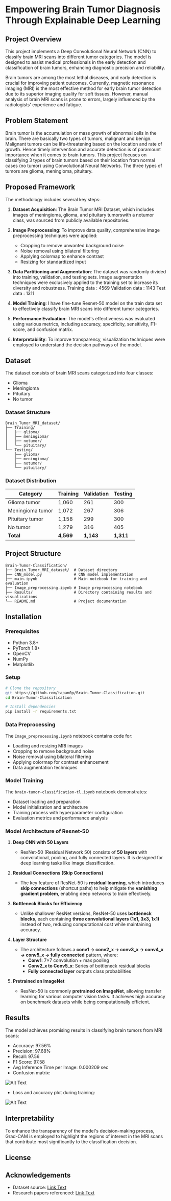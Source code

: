 # Empowering Brain Tumor Diagnosis Through Explainable Deep Learning

## Project Overview

This project implements a Deep Convolutional Neural Network (CNN) to classify brain MRI scans into different tumor categories. The model is designed to assist medical professionals in the early detection and classification of brain tumors, enhancing diagnostic precision and reliability.

Brain tumors are among the most lethal diseases, and early detection is crucial for improving patient outcomes. Currently, magnetic resonance imaging (MRI) is the most effective method for early brain tumor detection due to its superior imaging quality for soft tissues. However, manual analysis of brain MRI scans is prone to errors, largely influenced by the radiologists' experience and fatigue.

## Problem Statement

Brain tumor is the accumulation or mass growth of abnormal cells in the brain. There are basically two types of tumors, malignant and benign. Malignant tumors can be life-threatening based on the location and rate of growth. Hence timely intervention and accurate detection is of paramount importance when it comes to brain tumors. This project focuses on classifying 3 types of brain tumors based on their location from normal cases (no tumor) using Convolutional Neural Networks. The three types of tumors are glioma, meningioma, pituitary.

## Proposed Framework

The methodology includes several key steps:

1. **Dataset Acquisition**: The Brain Tumor MRI Dataset, which includes images of meningioma, glioma, and pituitary tumorswith a notumor class, was sourced from publicly available repositories.
2. **Image Preprocessing**: To improve data quality, comprehensive image preprocessing techniques were applied:

   - Cropping to remove unwanted background noise
   - Noise removal using bilateral filtering
   - Applying colormap to enhance contrast
   - Resizing for standardized input
3. **Data Partitioning and Augmentation**: The dataset was randomly divided into training, validation, and testing sets. Image augmentation techniques were exclusively applied to the training set to increase its diversity and robustness.
   Training data : 4569
   Validation data : 1143
   Test data : 1311
4. **Model Training**: I have fine-tune Resnet-50 model on the train data set  to effectively classify brain MRI scans into different tumor categories.
5. **Performance Evaluation**: The model's effectiveness was evaluated using various metrics, including accuracy, specificity, sensitivity, F1-score, and confusion matrix.
6. **Interpretability**: To improve transparency, visualization techniques were employed to understand the decision pathways of the model.

## Dataset

The dataset consists of brain MRI scans categorized into four classes:

- Glioma
- Meningioma
- Pituitary
- No tumor

### Dataset Structure

```
Brain_Tumor_MRI_dataset/
├── Training/
│   ├── glioma/
│   ├── meningioma/
│   ├── notumor/
│   └── pituitary/
└── Testing/
    ├── glioma/
    ├── meningioma/
    ├── notumor/
    └── pituitary/
```

### Dataset Distribution

| **Category** | **Training** | **Validation** | **Testing** |
| ------------------ | ------------------ | -------------------- | ----------------- |
| Glioma tumor       | 1,060              | 261                  | 300               |
| Meningioma tumor   | 1,072              | 267                  | 306               |
| Pituitary tumor    | 1,158              | 299                  | 300               |
| No tumor           | 1,279              | 316                  | 405               |
| **Total**    | **4,569**    | **1,143**      | **1,311**   |

## Project Structure

```
Brain-Tumor-Classification/
├── Brain_Tumor_MRI_dataset/  # Dataset directory
├── CNN_model.py              # CNN model implementation
├── main.ipynb                # Main notebook for training and evaluation
├── Image_preprocessing.ipynb # Image preprocessing notebook
├── Results/                  # Directory containing results and visualizations
└── README.md                 # Project documentation
```

## Installation

### Prerequisites

- Python 3.8+
- PyTorch 1.8+
- OpenCV
- NumPy
- Matplotlib

### Setup

```bash
# Clone the repository
git https://github.com/tapan0p/Brain-Tumor-Classification.git
cd Brain-Tumor-Classification

# Install dependencies
pip install -r requirements.txt
```

### Data Preprocessing

The `Image_preprocessing.ipynb` notebook contains code for:

- Loading and resizing MRI images
- Cropping to remove background noise
- Noise removal using bilateral filtering
- Applying colormap for contrast enhancement
- Data augmentation techniques

### Model Training

The `brain-tumor-classification-tl.ipynb` notebook demonstrates:

- Dataset loading and preparation
- Model initialization and architecture
- Training process with hyperparameter configuration
- Evaluation metrics and performance analysis

### Model Architecture of Resnet-50

1. **Deep CNN with 50 Layers**

   - ResNet-50 (Residual Network 50) consists of **50 layers** with convolutional, pooling, and fully connected layers. It is designed for deep learning tasks like image classification.
2. **Residual Connections (Skip Connections)**

   - The key feature of ResNet-50 is **residual learning**, which introduces **skip connections** (shortcut paths) to help mitigate the **vanishing gradient problem**, enabling deep networks to train effectively.
3. **Bottleneck Blocks for Efficiency**

   - Unlike shallower ResNet versions, ResNet-50 uses **bottleneck blocks**, each containing **three convolutional layers (1x1, 3x3, 1x1)** instead of two, reducing computational cost while maintaining accuracy.
4. **Layer Structure**

   - The architecture follows a **conv1 → conv2_x → conv3_x → conv4_x → conv5_x → fully connected** pattern, where:
     - **Conv1**: 7×7 convolution + max pooling
     - **Conv2_x to Conv5_x**: Series of bottleneck residual blocks
     - **Fully connected layer** outputs class probabilities
5. **Pretrained on ImageNet**

   - ResNet-50 is commonly **pretrained on ImageNet**, allowing transfer learning for various computer vision tasks. It achieves high accuracy on benchmark datasets while being computationally efficient.

## Results

The model achieves promising results in classifying brain tumors from MRI scans:

- Accuracy: 97.56%
- Precision: 97.68%
- Recall: 97.56
- F1 Score: 97.58
- Avg Inference Time per Image: 0.000209 sec
- Confusion matrix:
  
![Alt Text](https://github.com/tapan0p/Brain-Tumor-Classification/blob/main/Plots/confusion_matrix.png)
- Loss and accuracy plot during training:

![Alt Text](https://github.com/tapan0p/Brain-Tumor-Classification/blob/main/Plots/accuracy_plot.png)

## Interpretability

To enhance the transparency of the model's decision-making process, Grad-CAM is  employed to highlight the regions of interest in the MRI scans that contribute most significantly to the classification decision.

## License

## Acknowledgements

- Dataset source: [Link Text](https://www.kaggle.com/datasets/masoudnickparvar/brain-tumor-mri-dataset)
- Research papers referenced: [Link Text](https://www.mdpi.com/2504-4990/6/4/111)
